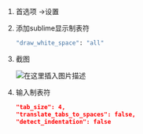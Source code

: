 1. 首选项 ->设置

2. 添加sublime显示制表符

   ```sh
   "draw_white_space": "all"
   ```

3. 截图

   ![在这里插入图片描述](/Users/yknife/Documents/笔记/截图/watermark,type_ZmFuZ3poZW5naGVpdGk,shadow_10,text_aHR0cHM6Ly9ibG9nLmNzZG4ubmV0L3FxXzM3MzMyNzAy,size_16,color_FFFFFF,t_70.png)

4. 输入制表符

   ```json
   "tab_size": 4,
   "translate_tabs_to_spaces": false,
   "detect_indentation": false
   ```

   
